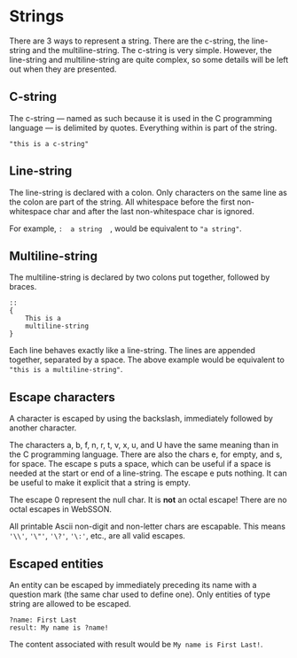 ---
---
<style>pre{tab-size:4;}</style>

# Strings

There are 3 ways to represent a string. There are the c-string, the line-string
and the multiline-string. The c-string is very simple. However, the line-string
and multiline-string are quite complex, so some details will be left out when
they are presented.

## C-string

The c-string &mdash; named as such because it is used in the C programming
language &mdash; is delimited by quotes. Everything within is part of the
string.

```websson
"this is a c-string"
```

## Line-string

The line-string is declared with a colon. Only characters on the same line as
the colon are part of the string. All whitespace before the first non-whitespace
char and after the last non-whitespace char is ignored.

For example, `:  a string  `, would be equivalent to `"a string"`.

## Multiline-string

The multiline-string is declared by two colons put together, followed by braces.

```websson
::
{
	This is a
	multiline-string
}
```

Each line behaves exactly like a line-string. The lines are appended together,
separated by a space. The above example would be equivalent to
`"this is a multiline-string"`.

## Escape characters

A character is escaped by using the backslash, immediately followed by another
character.

The characters a, b, f, n, r, t, v, x, u, and U have the same meaning than in
the C programming language. There are also the chars e, for empty, and s, for
space. The escape s puts a space, which can be useful if a space is needed at
the start or end of a line-string. The escape e puts nothing. It can be useful
to make it explicit that a string is empty.

The escape 0 represent the null char. It is **not** an octal escape! There are
no octal escapes in WebSSON.

All printable Ascii non-digit and non-letter chars are escapable. This means
`'\\'`, `'\"'`, `'\?'`, `'\:'`, etc., are all valid escapes.

## Escaped entities

An entity can be escaped by immediately preceding its name with a question mark
(the same char used to define one). Only entities of type string are allowed to
be escaped.

```websson
?name: First Last
result: My name is ?name!
```

The content associated with result would be `My name is First Last!`.